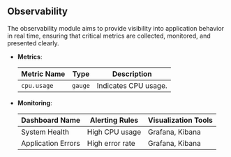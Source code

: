 ## Observability

The observability module aims to provide visibility into application behavior in real time, ensuring that critical metrics are collected, monitored, and presented clearly.

- **Metrics**:

  | Metric Name | Type    | Description         |
  | ----------- | ------- | ------------------- |
  | `cpu.usage` | `gauge` | Indicates CPU usage. |

- **Monitoring**:

  | Dashboard Name      | Alerting Rules      | Visualization Tools     |
  | ------------------- | ------------------- | ----------------------- |
  | System Health       | High CPU usage      | Grafana, Kibana         |
  | Application Errors  | High error rate     | Grafana, Kibana         |
